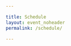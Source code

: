 ```yaml
---

title: Schedule
layout: event_noheader
permalink: /schedule/

---
```


<script type="text/javascript" src="//owasp2022globalappsecsf.sched.com/js/embed.js</script>
